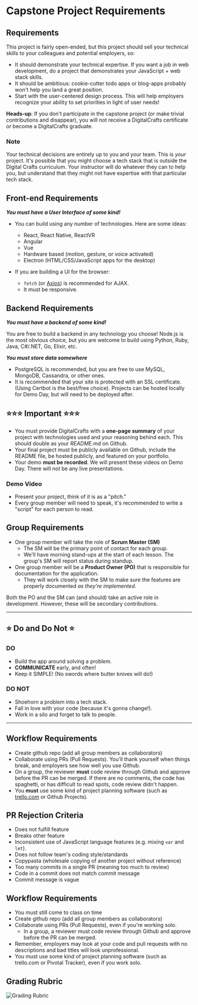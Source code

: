 # Capstone Project Requirements

## Requirements

This project is fairly open-ended, but this project should sell your technical skills to your colleagues and potential employers, so:

- It should demonstrate your technical expertise. If you want a job in web development, do a project that demonstrates your JavaScript + web stack skills.
- It should be ambitious: cookie-cutter todo apps or blog-apps probably won't help you land a great position.
- Start with the user-centered design process. This will help employers recognize your ability to set priorities in light of user needs!

**Heads-up**: If you don't participate in the capstone project (or make trivial contributions and disappear), you will not receive a DigitalCrafts certificate or become a DigitalCrafts graduate.

### Note

Your technical decisions are entirely up to you and your team. This is _your_ project. It's possible that you might choose a tech stack that is outside the Digital Crafts curriculum. Your instructor will do whatever they can to help you, but understand that they might not have expertise with that particular tech stack.

## Front-end Requirements

**_You must have a User Interface of some kind!_**

- You can build using any number of technologies. Here are some ideas:

  - React, React Native, ReactVR
  - Angular
  - Vue
  - Hardware based (motion, gesture, or voice activated)
  - Electron (HTML/CSS/JavaScript apps for the desktop)

- If you are building a UI for the browser:
  - `fetch` (or [Axios](https://github.com/axios/axios)) is recommended for AJAX.
  - It must be responsive.

## Backend Requirements

**_You must have a backend of some kind!_**

You are free to build a backend in any technology you choose! Node.js is the most obvious choice, but you are welcome to build using Python, Ruby, Java, C#/.NET, Go, Elixir, etc.

**_You must store data somewhere_**

- PostgreSQL is recommended, but you are free to use MySQL, MongoDB, Cassandra, or other ones.
- It is recommended that your site is protected with an SSL certificate. (Using Certbot is the best/free choice). Projects can be hosted locally for Demo Day, but will need to be deployed after.

## ⭐️⭐️⭐️ Important ⭐️⭐️⭐️

- You must provide DigitalCrafts with a **one-page summary** of your project with technologies used and your reasoning behind each. This should double as your _README.md_ on Github.
- Your final project must be publicly available on Github, include the README file, be hosted publicly, and featured on your portfolio.
- Your demo **must be recorded**. We will present these videos on Demo Day. There will _not_ be any live presentations.

### Demo Video

- Present your project, think of it is as a "pitch."
- Every group member will need to speak, it's recommended to write a "script" for each person to read.

## Group Requirements

- One group member will take the role of **Scrum Master (SM)**
  - The SM will be the primary point of contact for each group.
  - We'll have morning stand-ups at the start of each lesson. The group's SM will report status during standup.
- One group member will be a **Product Owner (PO)** that is responsible for documentation for the application.
  - They will work closely with the SM to make sure the features are properly documented _as they're implemented_.

Both the PO and the SM can (and should) take an active role in development. However, these will be secondary contributions.

---

## ⭐️ Do and Do Not ⭐️

### DO

- Build the app around solving a problem.
- **COMMUNICATE** early, and often!
- Keep it SIMPLE! (No swords where butter knives will do!)

### DO NOT

- Shoehorn a problem into a tech stack.
- Fall in love with your code (because it's gonna change!).
- Work in a silo and forget to talk to people.

---

## Workflow Requirements

- Create github repo (add all group members as collaborators)
- Collaborate using PRs (Pull Requests). You'll thank yourself when things break, and employers see how well you use Github.
- On a group, the reviewer **must** code review through Github and approve before the PR can be merged. If there are no comments, the code has spaghetti, or has difficult to read spots, code review didn't happen.
- You **must** use some kind of project planning software (such as [trello.com](http://trello.com/) or Github Projects).

## PR Rejection Criteria

- Does not fulfill feature
- Breaks other feature
- Inconsistent use of JavaScript language features (e.g. mixing `var` and `let`).
- Does not follow team's coding style/standards
- Copypasta (wholesale copying of another project without reference)
- Too many commits in a single PR (meaning too much to review)
- Code in a commit does not match commit message
- Commit message is vague

## Workflow Requirements

- You must still come to class on time
- Create github repo (add all group members as collaborators)
- Collaborate using PRs (Pull Requests), even if you're working solo.
  - In a group, a reviewer must code review through Github and approve before the PR can be merged.
- Remember, employers may look at your code and pull requests with no descriptions and bad titles will look unprofessional.
- You must use some kind of project planning software (such as trello.com or Pivotal Tracker), even if you work solo.

## Grading Rubric

![Grading Rubric](./CapstoneRequirements.png)
